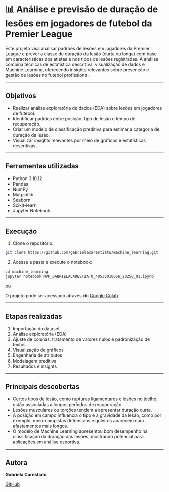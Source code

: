 # 📊 Análise e previsão de duração de lesões em jogadores de futebol da Premier League

Este projeto visa analisar padrões de lesões em jogadores da Premier League e prever a classe de duração da lesão (curta ou longa) com base em características dos atletas e nos tipos de lesões registradas. A análise combina técnicas de estatística descritiva, visualização de dados e Machine Learning, oferecendo insights relevantes sobre prevenção e gestão de lesões no futebol profissional.

---

## Objetivos

- Realizar análise exploratória de dados (EDA) sobre lesões em jogadores de futebol.
- Identificar padrões entre posição, tipo de lesão e tempo de recuperação.
- Criar um modelo de classificação preditiva para estimar a categoria de duração da lesão.
- Visualizar insights relevantes por meio de gráficos e estatísticas descritivas.

---

## Ferramentas utilizadas

- Python 3.10.12  
- Pandas  
- NumPy  
- Matplotlib  
- Seaborn
- Scikit-learn
- Jupyter Notebook

---

## Execução

1. Clone o repositório:
```bash
git clone https://github.com/gabrielacarestiato/machine_learning.git
```

2. Acesse a pasta e execute o notebook:
```bash
cd machine_learning
jupyter notebook MVP_GABRIELACARESTIATO_40530010056_20250_01.ipynb
```
ou 

O projeto pode ser acessado através do [Google Colab](https://drive.google.com/file/d/1-ifqVh3iKOY1uU1cUWJgd6qmKaT_ZcHm/view?usp=sharing).

---

## Etapas realizadas

1. Importação do dataset
2. Análise exploratória (EDA)
3. Ajuste de colunas, tratamento de valores nulos e padronização de textos
4. Visualização de gráficos
5. Engenharia de atributos
6. Modelagem preditiva
7. Resultados e insights

---

## Principais descobertas

- Certos tipos de lesão, como rupturas ligamentares e lesões no joelho, estão associadas a longos períodos de recuperação.
- Lesões musculares ou torções tendem a apresentar duração curta.
- A posição em campo influencia o tipo e a gravidade da lesão, como por exemplo, meio-campistas defensivos e goleiros aparecem com afastamentos mais longos.
- O modelo de Machine Learning apresentou bom desempenho na classificação da duração das lesões, mostrando potencial para aplicações em análise esportiva.

---

## Autora

**Gabriela Carestiato** 

[GitHub](https://github.com/gabrielacarestiato)
